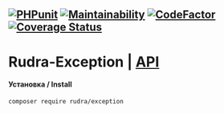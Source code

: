 [![PHPunit](https://github.com/Jagepard/Rudra-Exception/actions/workflows/php.yml/badge.svg)](https://github.com/Jagepard/Rudra-Exception/actions/workflows/php.yml)
[![Maintainability](https://qlty.sh/badges/aac8ad1c-d19b-4bcc-bc24-d6eabd368868/maintainability.svg)](https://qlty.sh/gh/Jagepard/projects/Rudra-Exception)
[![CodeFactor](https://www.codefactor.io/repository/github/jagepard/rudra-exception/badge)](https://www.codefactor.io/repository/github/jagepard/rudra-exception)
[![Coverage Status](https://coveralls.io/repos/github/Jagepard/Rudra-Exception/badge.svg?branch=master)](https://coveralls.io/github/Jagepard/Rudra-Exception?branch=master)
-----

# Rudra-Exception | [API](https://github.com/Jagepard/Rudra-Exception/blob/master/docs.md "Documentation API")
#### Установка / Install
```composer require rudra/exception```
